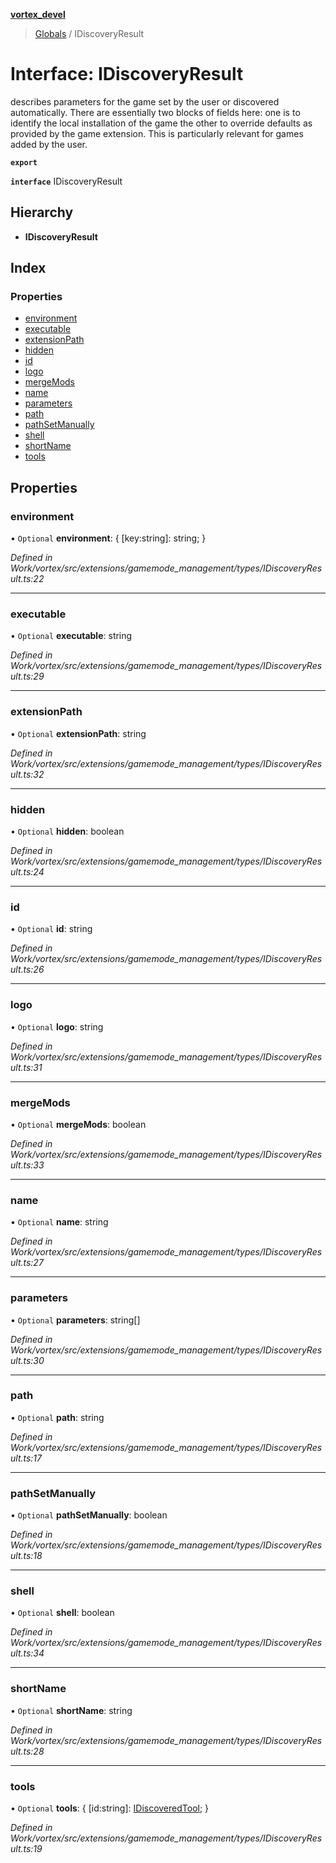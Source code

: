 **[vortex_devel](../README.md)**

> [Globals](../globals.md) / IDiscoveryResult

# Interface: IDiscoveryResult

describes parameters for the game set by the user
or discovered automatically.
There are essentially two blocks of fields here:
one is to identify the local installation of the game
the other to override defaults as provided by the
game extension. This is particularly relevant for
games added by the user.

**`export`** 

**`interface`** IDiscoveryResult

## Hierarchy

* **IDiscoveryResult**

## Index

### Properties

* [environment](idiscoveryresult.md#environment)
* [executable](idiscoveryresult.md#executable)
* [extensionPath](idiscoveryresult.md#extensionpath)
* [hidden](idiscoveryresult.md#hidden)
* [id](idiscoveryresult.md#id)
* [logo](idiscoveryresult.md#logo)
* [mergeMods](idiscoveryresult.md#mergemods)
* [name](idiscoveryresult.md#name)
* [parameters](idiscoveryresult.md#parameters)
* [path](idiscoveryresult.md#path)
* [pathSetManually](idiscoveryresult.md#pathsetmanually)
* [shell](idiscoveryresult.md#shell)
* [shortName](idiscoveryresult.md#shortname)
* [tools](idiscoveryresult.md#tools)

## Properties

### environment

• `Optional` **environment**: { [key:string]: string;  }

*Defined in Work/vortex/src/extensions/gamemode_management/types/IDiscoveryResult.ts:22*

___

### executable

• `Optional` **executable**: string

*Defined in Work/vortex/src/extensions/gamemode_management/types/IDiscoveryResult.ts:29*

___

### extensionPath

• `Optional` **extensionPath**: string

*Defined in Work/vortex/src/extensions/gamemode_management/types/IDiscoveryResult.ts:32*

___

### hidden

• `Optional` **hidden**: boolean

*Defined in Work/vortex/src/extensions/gamemode_management/types/IDiscoveryResult.ts:24*

___

### id

• `Optional` **id**: string

*Defined in Work/vortex/src/extensions/gamemode_management/types/IDiscoveryResult.ts:26*

___

### logo

• `Optional` **logo**: string

*Defined in Work/vortex/src/extensions/gamemode_management/types/IDiscoveryResult.ts:31*

___

### mergeMods

• `Optional` **mergeMods**: boolean

*Defined in Work/vortex/src/extensions/gamemode_management/types/IDiscoveryResult.ts:33*

___

### name

• `Optional` **name**: string

*Defined in Work/vortex/src/extensions/gamemode_management/types/IDiscoveryResult.ts:27*

___

### parameters

• `Optional` **parameters**: string[]

*Defined in Work/vortex/src/extensions/gamemode_management/types/IDiscoveryResult.ts:30*

___

### path

• `Optional` **path**: string

*Defined in Work/vortex/src/extensions/gamemode_management/types/IDiscoveryResult.ts:17*

___

### pathSetManually

• `Optional` **pathSetManually**: boolean

*Defined in Work/vortex/src/extensions/gamemode_management/types/IDiscoveryResult.ts:18*

___

### shell

• `Optional` **shell**: boolean

*Defined in Work/vortex/src/extensions/gamemode_management/types/IDiscoveryResult.ts:34*

___

### shortName

• `Optional` **shortName**: string

*Defined in Work/vortex/src/extensions/gamemode_management/types/IDiscoveryResult.ts:28*

___

### tools

• `Optional` **tools**: { [id:string]: [IDiscoveredTool](idiscoveredtool.md);  }

*Defined in Work/vortex/src/extensions/gamemode_management/types/IDiscoveryResult.ts:19*
